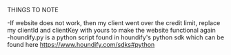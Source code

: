 THINGS TO NOTE

-If website does not work, then my client went over the credit limit, replace my clientId and clientKey with yours to make the website functional again <br>
-houndify.py is a python script found in houndify's python sdk which can be found here https://www.houndify.com/sdks#python


